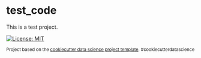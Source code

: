 test_code
==============================

This is a test project.

[![License: MIT](https://img.shields.io/badge/License-MIT-yellow.svg)](https://opensource.org/licenses/MIT)


<p><small>Project based on the <a target="_blank" href="https://github.com/iHuman-Lab/ihuman-cookiecutter-data-science">cookiecutter data science project template</a>. #cookiecutterdatascience</small></p>
